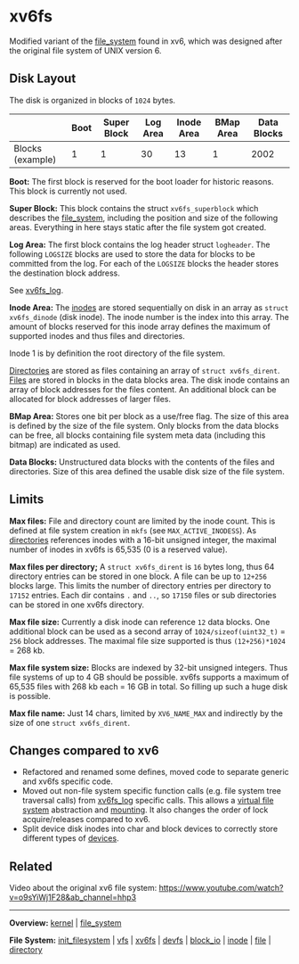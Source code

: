 # xv6fs

Modified variant of the [file_system](file_system.md) found in xv6, which was designed after the original file system of UNIX version 6.


## Disk Layout

The disk is organized in blocks of `1024` bytes.

|                  | Boot | Super Block | Log Area | Inode Area | BMap Area | Data Blocks |
| ---------------- | ---- | ----------- | -------- | ---------- | --------- | ----------- |
| Blocks (example) | 1    | 1           | 30       | 13         | 1         | 2002        |


**Boot:**
The first block is reserved for the boot loader for historic reasons. This block is currently not used.

**Super Block:**
This block contains the struct `xv6fs_superblock` which describes the [file_system](file_system.md), including the position and size of the following areas. Everything in here stays static after the file system got created.

**Log Area:**
The first block contains the log header struct `logheader`. The following `LOGSIZE` blocks are used to store the data for blocks to be committed from the log. For each of the `LOGSIZE` blocks the header stores the destination block address.

See [xv6fs_log](xv6fs_log.md).

**Inode Area:**
The [inodes](inode.md) are stored sequentially on disk in an array as `struct xv6fs_dinode` (disk inode). The inode number is the index into this array. The amount of blocks reserved for this inode array defines the maximum of supported inodes and thus files and directories. 

Inode 1 is by definition the root directory of the file system.

[Directories](directory.md) are stored as files containing an array of `struct xv6fs_dirent`.
[Files](file.md) are stored in blocks in the data blocks area. The disk inode contains an array of block addresses for the files content. An additional block can be allocated for block addresses of larger files.

**BMap Area:**
Stores one bit per block as a use/free flag. The size of this area is defined by the size of the file system. Only blocks from the data blocks can be free, all blocks containing file system meta data (including this bitmap) are indicated as used.

**Data Blocks:**
Unstructured data blocks with the contents of the files and directories. Size of this area defined the usable disk size of the file system.


## Limits

**Max files:**
File and directory count are limited by the inode count. This is defined at file system creation in `mkfs` (see `MAX_ACTIVE_INODESS`). As [directories](directory.md) references inodes with a 16-bit unsigned integer, the maximal number of inodes in xv6fs is 65,535 (0 is a reserved value).

**Max files per directory;**
A `struct xv6fs_dirent` is `16` bytes long, thus 64 directory entries can be stored in one block. A file can be up to `12+256` blocks large. This limits the number of directory entries per directory to `17152` entries. Each dir contains `.` and `..`, so `17150` files or sub directories can be stored in one xv6fs directory.

**Max file size:**
Currently a disk inode can reference `12` data blocks. One additional block can be used as a second array of `1024/sizeof(uint32_t)` = `256` block addresses. The maximal file size supported is thus `(12+256)*1024` = 268 kb.

**Max file system size:**
Blocks are indexed by 32-bit unsigned integers. Thus file systems of up to 4 GB should be possible. xv6fs supports a maximum of 65,535 files with 268 kb each = 16 GB in total. So filling up such a huge disk is possible.

**Max file name:**
Just 14 chars, limited by `XV6_NAME_MAX` and indirectly by the size of one `struct xv6fs_dirent`.


## Changes compared to xv6

- Refactored and renamed some defines, moved code to separate generic and xv6fs specific code.
- Moved out non-file system specific function calls (e.g. file system tree traversal calls) from [xv6fs_log](xv6fs_log.md) specific calls. This allows a [virtual file system](../vfs.md) abstraction and [mounting](../../syscalls/mount.md). It also changes the order of lock acquire/releases compared to xv6.
- Split device disk inodes into char and block devices to correctly store different types of [devices](../../devices/devices.md).


## Related

Video about the original xv6 file system: https://www.youtube.com/watch?v=o9sYiWj1F28&ab_channel=hhp3

---
**Overview:** [kernel](kernel.md) | [file_system](file_system.md)

**File System:** [init_filesystem](init_filesystem.md) | [vfs](vfs.md) | [xv6fs](xv6fs/xv6fs.md) | [devfs](devfs.md) | [block_io](block_io.md) | [inode](inode.md) | [file](file.md) | [directory](directory.md)
